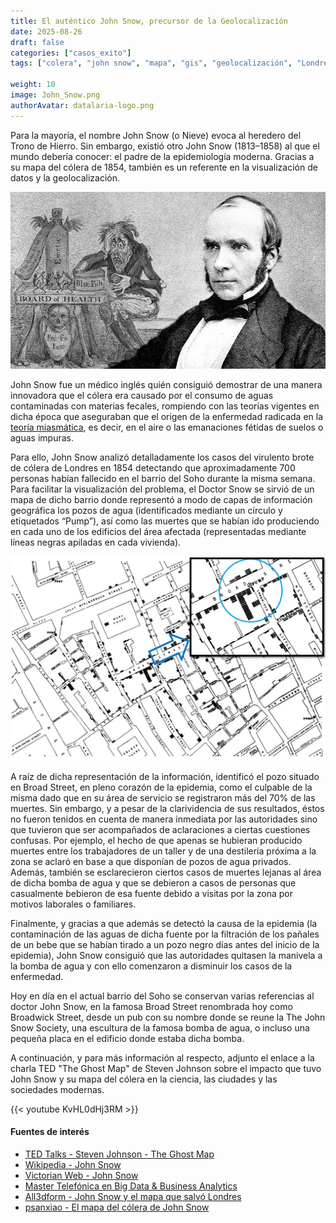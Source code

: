 ```yaml
---
title: El auténtico John Snow, precursor de la Geolocalización
date: 2025-08-26
draft: false
categories: ["casos_exito"]
tags: ["colera", "john snow", "mapa", "gis", "geolocalización", "Londres"]

weight: 10
image: John_Snow.png
authorAvatar: datalaria-logo.png
---
```

Para la mayoría, el nombre John Snow (o Nieve) evoca al heredero del Trono de Hierro. Sin embargo, existió otro John Snow (1813–1858) al que el mundo debería conocer: el padre de la epidemiología moderna. Gracias a su mapa del cólera de 1854, también es un referente en la visualización de datos y la geolocalización.

![Retrato de John Snow, padre de la epidemiología moderna](John_Snow.png)

John Snow fue un médico inglés quién consiguió demostrar de una manera innovadora que el cólera era causado por el consumo de aguas contaminadas con materias fecales, rompiendo con las teorías vigentes en dicha época que aseguraban que el origen de la enfermedad radicada en la [teoría miasmática](https://es.wikipedia.org/wiki/Teor%C3%ADa_miasm%C3%A1tica_de_la_enfermedad), es decir, en el aire o las emanaciones fétidas de suelos o aguas impuras.

Para ello, John Snow analizó detalladamente los casos del virulento brote de cólera de Londres en 1854 detectando que aproximadamente 700 personas habían fallecido en el barrio del Soho durante la misma semana. Para facilitar la visualización del problema, el Doctor Snow se sirvió de un mapa de dicho barrio donde representó a modo de capas de información geográfica los pozos de agua (identificados mediante un círculo y etiquetados “Pump”), así como las muertes que se habían ido produciendo en cada uno de los edificios del área afectada (representadas mediante líneas negras apiladas en cada vivienda).

![Mapa del cólera de John Snow en el Soho de 1854](Mapa_Colera.png)

A raíz de dicha representación de la información, identificó el pozo situado en Broad Street, en pleno corazón de la epidemia, como el culpable de la misma dado que en su área de servicio se registraron más del 70% de las muertes. Sin embargo, y a pesar de la clarividencia de sus resultados, éstos no fueron tenidos en cuenta de manera inmediata por las autoridades sino que tuvieron que ser acompañados de aclaraciones a ciertas cuestiones confusas. Por ejemplo, el hecho de que apenas se hubieran producido muertes entre los trabajadores de un taller y de una destilería próxima a la zona se aclaró en base a que disponían de pozos de agua privados. Además, también se esclarecieron ciertos casos de muertes lejanas al área de dicha bomba de agua y que se debieron a casos de personas que casualmente bebieron de esa fuente debido a visitas por la zona por motivos laborales o familiares.

Finalmente, y gracias a que además se detectó la causa de la epidemia (la contaminación de las aguas de dicha fuente por la filtración de los pañales de un bebe que se habían tirado a un pozo negro días antes del inicio de la epidemia), John Snow consiguió que las autoridades quitasen la manivela a la bomba de agua y con ello comenzaron a  disminuir los casos de la enfermedad.

Hoy en día en el actual barrio del Soho se conservan varias referencias al doctor John Snow, en la famosa Broad Street renombrada hoy como Broadwick Street, desde un pub con su nombre donde se reune la The John Snow Society, una escultura de la famosa bomba de agua, o incluso una pequeña placa en el edificio donde estaba dicha bomba.

A continuación, y para más información al respecto, adjunto el enlace a la charla TED "The Ghost Map" de Steven Johnson sobre el impacto que tuvo John Snow y su mapa del cólera en la ciencia, las ciudades y las sociedades modernas.

{{< youtube KvHL0dHj3RM >}}


#### Fuentes de interés
- [TED Talks - Steven Johnson - The Ghost Map](https://www.ted.com/talks/steven_johnson_tours_the_ghost_map)
- [Wikipedia - John Snow](https://es.wikipedia.org/wiki/John_Snow)
- [Victorian Web - John Snow](http://www.victorianweb.org/science/health/johnsnow.html)
- [Master Telefónica en Big Data & Business Analytics](https://www.campusbigdata.com/master-telefonica-en-big-data-y-business-analytics)
- [All3dform - John Snow y el mapa que salvó Londres](https://all3dform.com/es/john-snow-y-el-mapa-que-salvo-londres/)
- [psanxiao - El mapa del cólera de John Snow](http://psanxiao.com/el-mapa-del-colera-de-john-snow)
